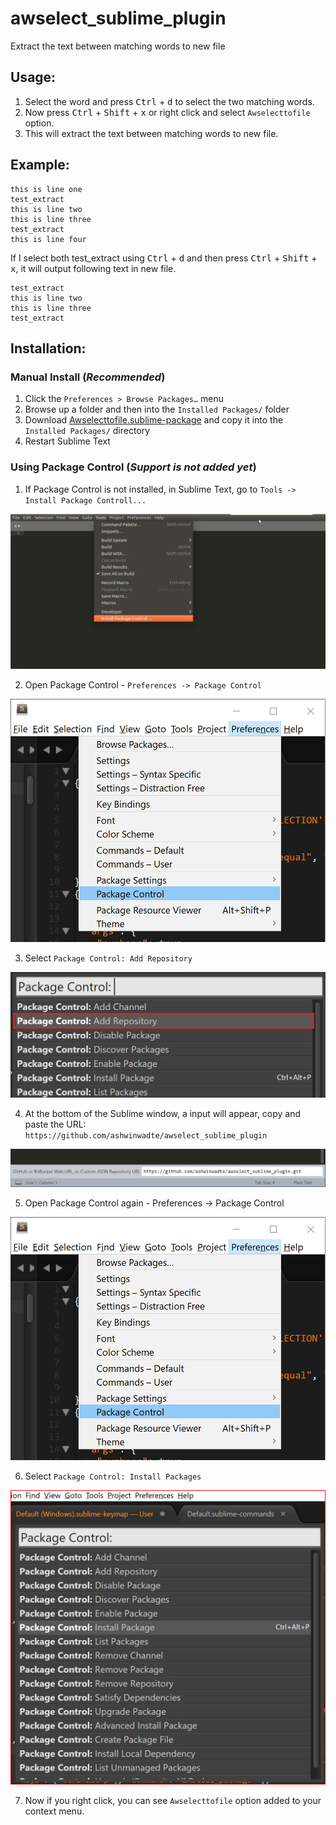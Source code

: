 # awselect_sublime_plugin
Extract the text between matching words to new file

## Usage:
1. Select the word and press <kbd>Ctrl</kbd> + <kbd>d</kbd> to select the two matching words. 
2. Now press <kbd>Ctrl</kbd> + <kbd>Shift</kbd> + <kbd>x</kbd> or right click and select `Awselecttofile` option.
3. This will extract the text between matching words to new file.

## Example:
```
this is line one
test_extract
this is line two
this is line three
test_extract
this is line four
```

If I select both test_extract using <kbd>Ctrl</kbd> + <kbd>d</kbd> and then press <kbd>Ctrl</kbd> + <kbd>Shift</kbd> + <kbd>x</kbd>, it will output following text in new file.

```
test_extract
this is line two
this is line three
test_extract
```

## Installation:

### Manual Install (*Recommended*)

1. Click the `Preferences > Browse Packages…` menu
2. Browse up a folder and then into the `Installed Packages/` folder
3. Download [Awselecttofile.sublime-package](https://github.com/ashwinwadte/awselect_sublime_plugin/raw/master/Awselecttofile.sublime-package) and copy it into the `Installed Packages/` directory
4. Restart Sublime Text


### Using Package Control (*Support is not added yet*)

1. If Package Control is not installed, in Sublime Text, go to `Tools -> Install Package Controll...`

![Install Package Control](img/install_package_control.PNG)


2. Open Package Control - `Preferences -> Package Control`

![Package Control](img/package_control.png)


3. Select `Package Control: Add Repository`

![Add Repository](img/add_repository.png)


4. At the bottom of the Sublime window, a input will appear, copy and paste the URL: `https://github.com/ashwinwadte/awselect_sublime_plugin` 

![Copy Repository](img/copy_repository.png)


5. Open Package Control again - Preferences -> Package Control

![Package Control](img/package_control.png)


6. Select `Package Control: Install Packages`

![Install Package](img/install_package.png)


7. Now if you right click, you can see `Awselecttofile` option added to your context menu.
